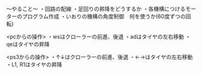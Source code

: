 ～やること～
・回路の配線
・足回りの昇降をどうするか
・各機構につけるモーターのプログラム作成
・いおりの機構の角度制御　何を使うか(60度ずつの回転)


<pcからの操作>
・wsはクローラーの前進、後退
・adはタイヤの左右移動
・qeはタイヤの昇降

<ps3からの操作>
・↑↓はクローラーの前進、後退
・←→はタイヤの左右移動
・L1, R1はタイヤの昇降